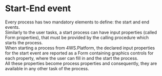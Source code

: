 # Start-End event

Every process has two mandatory elements to define: the start and end events.  
Similarly to the user tasks, a start process can have input properties \(called Form properties\), that must be provided by the calling procedure which starts the process.  
When starting a process from 4WS.Platform, the declared input properties for the start event are reported as a Form containing graphics controls for each property, where the user can fill in and the start the process.  
All these properties become process properties and consequently, they are available in any other task of the process.

